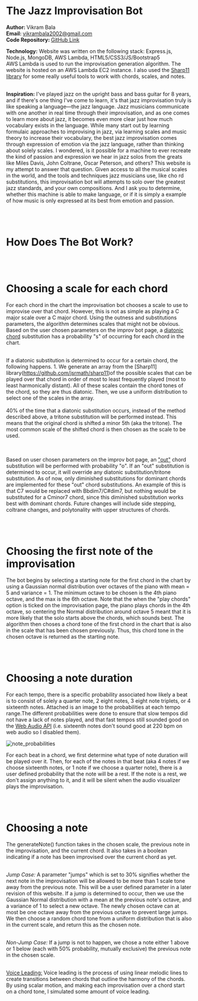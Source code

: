 # The Jazz Improvisation Bot

<b> Author:  </b> Vikram Bala <br>
<b>Email: </b> vikrambala2002@gmail.com <br>
<b>Code Repository: </b> [GitHub Link](https://github.com/vbala29/Jazz-Improv-Bot) <br>

    
<b>Technology:</b> Website was written on the following stack: Express.js, Node.js, MongoDB, AWS Lambda, HTML5/CSS3/JS/Bootstrap5 <br> 
AWS Lambda is used to run the improvisation generation algorithm. The website is hosted on an AWS Lambda EC2 instance. I also used 
the [Sharp11 library](https://github.com/jsrmath/sharp11) for some really useful tools to work with chords, scales, and notes.<br> <br>

<b>Inspiration:</b> I've played jazz on the upright bass and bass guitar for 8 years, and if there's one thing I've come to learn, 
it's that jazz improvisation truly is like speaking a language—the jazz language. Jazz musicians communicate with one another in real time through their improvisation,
and as one comes to learn more about jazz, it becomes even more clear just how much vocabulary exists in the language. While many start out by learning formulaic approaches to improvising
in jazz, via learning scales and music theory to increase their vocabulary, the best jazz improvisation comes through expression of emotion via the jazz language, rather than thinking about solely scales.
I wondered, is it possible for a machine to ever recreate the kind of passion and expression we hear in jazz solos from the greats like Miles Davis, John Coltrane, Oscar Peterson, and others?
This website is my attempt to answer that question. Given access to all the musical scales in the world, and the tools and techniques jazz musicians use, like cho rd substitutions, 
this improvisation bot will attempts to solo over the greatest jazz standards, and your own compositions. And I ask you to determine, whether this machine is able to make language,
or if it is simply a example of how music is only expressed at its best from emotion and passion.

<br><br>

# How Does The Bot Work?

<br><br>

# Choosing a scale for each chord
For each chord in the chart the improvisation bot chooses a scale to use to improvise over that chord. 
However, this is not as simple as playing a C major scale over a C major chord. Using the outness and substitutions parameters,
the algorithm determines scales that might not be obvious. Based on the user chosen parameters on the improv bot page,
a [diatonic chord](https://www.jazz-guitar-licks.com/blog/diatonic-chord-substitution.html) substitution</a> has a probability "s" of occurring for each chord in the chart. <br><br>

If a diatonic substitution is determined to occur for a certain chord, the following happens. 1. We generate an array from the [Sharp11] library(https://github.com/jsrmath/sharp11)of the possible scales
that can be played over that chord in order of most to least frequently played (most to least harmonically distant). All of these scales 
contain the chord tones of the chord, so they are thus diatonic. Then, we use a uniform distribution to select one of the scales in the array. 
<br><br>
40% of the time that a diatonic substitution occurs, instead of the method described above, a tritone substitution will be performed instead. 
This means that the original chord is shifted a minor 5th (aka the tritone). The most common scale of the shifted chord is then chosen as the scale to be used. 

<br><br>
Based on user chosen parameters on the improv bot page, an ["out"](https://en.wikipedia.org/wiki/Outside_(jazz)) chord substitution</a> will be performed with probability "o". If an "out" substitution is determined to occur, it will override any diatonic substitution/tritone substitution. 
As of now, only diminished substitutions for dominant chords are implemented for these "out" chord substitutions.
An example of this is that C7 would be replaced with Bbdim7/C#dim7, but nothing would be substituted for a Cminor7 chord, since this
diminished substitution works best with dominant chords.  Future changes will include side stepping, coltrane changes, and polytonality with upper structures of chords. 

<br><br>

# Choosing the first note of the improvisation
The bot begins by selecting a starting note for the first chord in the chart by using a Gaussian normal distribution over octaves of the piano with mean = 5 and variance = 1. The minimum octave to be chosen is the 4th piano octave, and the max is the 6th octave. Note that the when the "play chords" option is ticked on the improvisation page, the piano plays chords in the 4th octave, so centering the Normal distribution around octave 5 meant that it is more likely that the solo starts above the chords, which sounds best. The algorithm then choses a chord tone of the first chord in the chart
that is also in the scale that has been chosen previously. Thus, this chord tone in the chosen octave is returned as the starting note.

<br><br>
# Choosing a note duration
For each tempo, there is a specific probability associated how likely a beat is to consist of solely a quarter note, 2 eight notes, 3 eight note triplets, or 4 sixteenth notes. Attached is an image to the probabilities at each tempo range.The different probabilities were done to ensure that slow tempos did not have a lack of notes played, and that fast tempos still sounded good on the [Web Audio API](https://developer.mozilla.org/en-US/docs/Web/API/Web_Audio_API)  (i.e. sixteenth notes don't sound good at 220 bpm on web audio so I disabled them).

![note_probabilities](https://user-images.githubusercontent.com/56012430/171744639-4d3e3500-469e-443c-b3f1-78dd8c8d8cc1.png)

For each beat in a chord, we first determine what type of note duration will be played over it. Then, for each 
of the notes in that beat (aka 4 notes if we choose sixteenth notes, or 1 note if we choose a quarter note), there is a user
defined probability that the note will be a rest. If the note is a rest, we don't assign anything to it, and it will be silent when the audio visualizer plays the improvisation. 

<br><br>
# Choosing a note
The generateNote() function takes in the chosen scale, 
the previous note in the improvisation, and the current chord. It also takes in a boolean
indicating if a note has been improvised over the current chord as yet. <br><br>

<i> Jump Case: </i>  A parameter "jumps" which is set to 30% signifies
whether the next note in the improvisation will be allowed to be more than 1 scale tone away from the previous note. This will
be a user defined parameter in a later revision of this website. If a jump is determined to occur, then 
we use the Gaussian Normal distribution with a mean at the previous note's octave, and a variance of 1 to select a new octave.
The newly chosen octave can at most be one octave away from the previous octave to prevent large jumps. 
We then choose a random chord tone from a uniform distribution that is also in the current scale, and return this as the chosen note. 
<br><br>

<i> Non-Jump Case: </i>If a jump is not to happen, we chose a note either 1 above or 1 below (each with 50% probability, mutually exclusive) the previous note in the chosen scale. 
<br><br>


<u>Voice Leading:</u> Voice leading is the process of using linear melodic lines to create transitions
between chords that outline the harmony of the chords. By using scalar motion, and making each improvisation over a chord start on a chord tone, I simulated some amount of voice leading.






